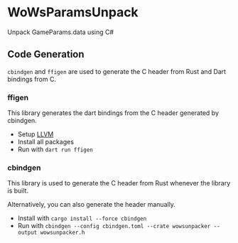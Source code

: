 # WoWsParamsUnpack

Unpack GameParams.data using C#

## Code Generation

`cbindgen` and `ffigen` are used to generate the C header from Rust and Dart bindings from C.

### ffigen

This library generates the dart bindings from the C header generated by cbindgen.

- Setup [LLVM](https://pub.dev/packages/ffigen#installing-llvm)
- Install all packages
- Run with `dart run ffigen`

### cbindgen
This library is used to generate the C header from Rust whenever the library is built.

Alternatively, you can also generate the header manually.
- Install with `cargo install --force cbindgen`
- Run with `cbindgen --config cbindgen.toml --crate wowsunpacker --output wowsunpacker.h`
